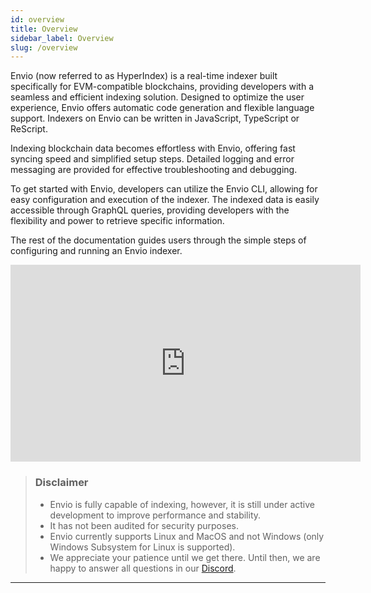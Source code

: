 ```yaml
---
id: overview
title: Overview
sidebar_label: Overview
slug: /overview
---
```


Envio (now referred to as HyperIndex) is a real-time indexer built specifically for EVM-compatible blockchains, providing developers with a seamless and efficient indexing solution. Designed to optimize the user experience, Envio offers automatic code generation and flexible language support.
Indexers on Envio can be written in JavaScript, TypeScript or ReScript.

Indexing blockchain data becomes effortless with Envio, offering fast syncing speed and simplified setup steps. Detailed logging and error messaging are provided for effective troubleshooting and debugging.

<!-- One of the standout features of Envio is its ability to aggregate and index data from multiple chains into a hosted database, ensuring reliable uptime and providing monitoring capabilities for the indexer's health status.
-->

To get started with Envio, developers can utilize the Envio CLI, allowing for easy configuration and execution of the indexer. The indexed data is easily accessible through GraphQL queries, providing developers with the flexibility and power to retrieve specific information.

The rest of the documentation guides users through the simple steps of configuring and running an Envio indexer.

<iframe width="560" height="315" src="https://www.youtube.com/embed/cbiiWtxFnMk" title="YouTube video player" frameborder="0" allow="accelerometer; autoplay; clipboard-write; encrypted-media; gyroscope; picture-in-picture" allowfullscreen></iframe>

> ### Disclaimer
>
> - Envio is fully capable of indexing, however, it is still under active development to improve performance and stability.
> - It has not been audited for security purposes.
> - Envio currently supports Linux and MacOS and not Windows (only Windows Subsystem for Linux is supported).
> - We appreciate your patience until we get there. Until then, we are happy to answer all questions in our [Discord](https://discord.gg/Q9qt8gZ2fX).

---
